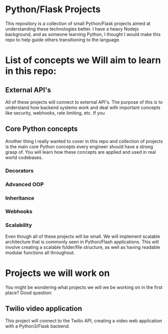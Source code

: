 # Python/Flask Projects
This repository is a collection of small Python/Flask projects aimed at understanding these technologies better.
I have a heavy Nodejs background, and as someone learning Python, I thought I would make this repo to help guide others
transitioning to the language. 

# List of concepts we Will aim to learn in this repo:

## External API's
All of these projects will connect to external API's. The purpose of this is to understand how backend systems work 
and deal with important concepts like security, webhooks, rate limiting, etc. If you 

## Core Python concepts

Another thing I really wanted to cover in this repo and collection of projects is the main core Python concepts every 
engineer should have a strong grasp of. You will learn how these concepts are applied and used in real world codebases. 

### Decorators

### Advanced OOP

### Inheritance

### Webhooks

### Scalability
Even though all of these projects will be small. We will implement scalable architecture that is commonly seen in 
Python/Flash applications. This will involve creating a scalable folder/file structure, as well as having readable
modular functions all throughout.


# Projects we will work on
You might be wondering what projects we will we be working on in the first place? Good question:

## Twilio video application

This project will connect to the Twilio API, creating a video web application with a Python3/Flask backend.



